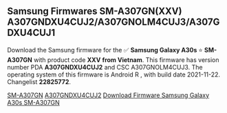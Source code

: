 <h2>Samsung Firmwares SM-A307GN(XXV) A307GNDXU4CUJ2/A307GNOLM4CUJ3/A307GDXU4CUJ1</h2>
Download the Samsung firmware for the ✅ <strong>Samsung Galaxy A30s </strong> ⭐ <strong>SM-A307GN</strong> with product code <strong>XXV</strong> <strong> from Vietnam</strong>. This firmware has version number PDA <strong>A307GNDXU4CUJ2</strong> and CSC A307GNOLM4CUJ3. The operating system of this firmware is Android R , with build date 2021-11-22. Changelist <strong>22825772</strong>.


[SM-A307GN](https://samfirm.shop/samsung/model/SM-A307GN)
[A307GNDXU4CUJ2](https://samfirm.shop/samsung/pda/A307GNDXU4CUJ2)
[Download Firmware Samsung Galaxy A30s SM-A307GN](https://samfirm.shop/samsung/firmware/476638)
